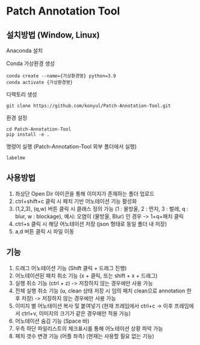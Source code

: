 # Patch Annotation Tool


## 설치방법 (Window, Linux)


Anaconda 설치

Conda 가상환경 생성
```
conda create --name={가상환경명} python=3.9
conda activate {가상환경명}
```

디렉토리 생성
```
git clone https://github.com/konyul/Patch-Annotation-Tool.git
```


환경 설정
```
cd Patch-Annotation-Tool
pip install -e .
```

명령어 실행 (Patch-Annotation-Tool 외부 폴더에서 실행)
```
labelme
```

## 사용방법 

1. 좌상단 Open Dir 아이콘을 통해 이미지가 존재하는 폴더 업로드
2. ctrl+shift+c 클릭 시 패치 기반 어노테이션 기능 활성화
3. (1,2,3), (q,w) 버튼 클릭 시 클래스 정의 가능 (1 : 물방울, 2 : 먼지, 3 : 벌레, q : blur, w : blockage), 예시: 오염이 (물방울, Blur) 인 경우 -> 1+q+패치 클릭
4. ctrl+s 클릭 시 해당 어노테이션 저장 (json 형태로 동일 폴더 내 저장)
5. a,d 버튼 클릭 시 파일 이동

## 기능
1. 드래그 어노테이션 기능 (Shift 클릭 + 드래그 진행)
2. 어노테이션된 패치 취소 기능 (x + 클릭, 또는 shift + x + 드래그)
3. 실행 취소 기능 (ctrl + z) -> 저장하지 않는 경우에만 사용 가능
4. 전체 실행 취소 기능 (u, clean 상태 저장 시 임의 패치 clean으로 annotation 한 후 저장) -> 저장하지 않는 경우에만 사용 가능
5. 이미지 별 어노테이션 복사 및 붙여넣기 (현재 프레임에서 ctrl+c -> 이후 프레임에서 ctrl+v, 이미지의 크기가 같은 경우에만 적용 가능)
6. 어노테이션 숨김 기능 (Space 바)
7. 우측 하단 파일리스트의 체크표시를 통해 어노테이션 상황 파악 가능
8. 패치 갯수 변경 기능 (어플 좌측) (현재는 사용할 필요 없는 기능)
